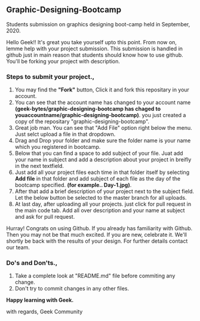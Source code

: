 ## Graphic-Designing-Bootcamp
Students submission on graphics designing boot-camp held in September, 2020.

Hello Geek!!
It's great you take yourself upto this point. From now on, lemme help with your project submission.
This submission is handled in github just in main reason that students should know how to use github.
You'll be forking your project with description.

### Steps to submit your project.,

1. You may find the **"Fork"** button, Click it and fork this repositary in your account.
2. You can see that the account name has changed to your account name **(geek-bytes/graphic-designing-bootcamp has chaged to youaccountname/graphic-designing-bootcamp)**.
   you just created a copy of the repositary "graphic-designing-bootcamp".
3. Great job man. You can see that "Add File" option right below the menu. Just selct upload a file in that dropdown.
4. Drag and Drop your folder and make sure the folder name is your name which you registered in bootcamp.
5. Below that you can find a space to add subject of your file. Juat add your name in subject and add a description about your project in breifly in the next textfield.
6. Just add all your project files each time in that folder itself by selecting **Add file** in that folder and add subject of each file as the day of the bootcamp specified.
   **(for example.. Day-1.jpg)**. 
6. After that add a brief description of your project next to the subject field. Let the below button be selected to the master branch for all uploads.
7. At last day, after uploading all your projects. just click for pull request in the main code tab. Add all over description and your name at subject and ask for pull request.

Hurray! Congrats on using Github. If you already has familiarity with Github. Then you may not be that much excited. If you are new, celebrate it.
We'll shortly be back with the results of your design.
For further details contact our team.


### Do's and Don'ts.,

1. Take a complete look at "README.md" file before commiting any change.
2. Don't try to commit changes in any other files.

**Happy learning with Geek.**


with regards,
Geek Community
